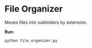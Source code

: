 # File Organizer

Moves files into subfolders by extension.

**Run**:
```bash
python file_organizer.py
```
